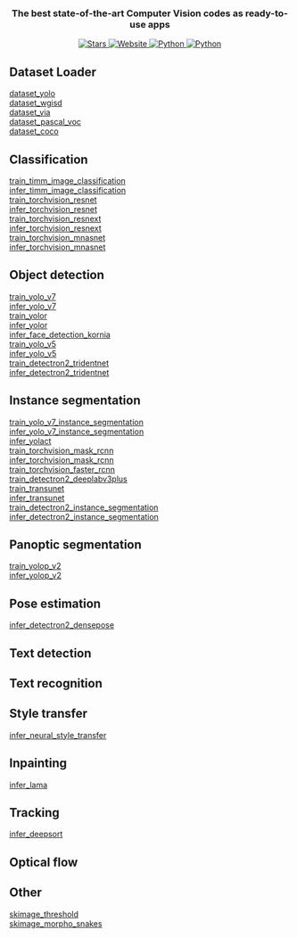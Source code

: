 
<a name="readme-top"></a>

<!-- PROJECT LOGO -->
<div align="center">
  <h3 align="center">The best state-of-the-art Computer Vision codes as ready-to-use apps</h3>
</div>
<p align="center">
    <a href="https://github.com/Ikomia-hub">
        <img alt="Stars" src="https://img.shields.io/github/stars/Ikomia-hub?style=social">
    </a>
    <a href="https://ikomia.com/en/computer-vision-api/">
        <img alt="Website" src="https://img.shields.io/website/http/ikomia.com/en.svg?down_color=red&down_message=offline&up_message=online">
    </a>
    <a href="">
        <img alt="Python" src="https://img.shields.io/badge/os-win%2C%20linux-9cf">
    </a>
    <a href="">
        <img alt="Python" src="https://img.shields.io/badge/python-3.7%2C%203.8%2C%203.9-blueviolet">
    </a>
</p>

## Dataset Loader

[dataset_yolo](https://github.com/Ikomia-hub/dataset_yolo)
<br>
[dataset_wgisd](https://github.com/Ikomia-hub/dataset_wgisd)
<br>
[dataset_via](https://github.com/Ikomia-hub/dataset_via)
<br>
[dataset_pascal_voc](https://github.com/Ikomia-hub/dataset_pascal_voc)
<br>
[dataset_coco](https://github.com/Ikomia-hub/dataset_coco)

## Classification

[train_timm_image_classification](https://github.com/Ikomia-hub/train_timm_image_classification)
<br>
[infer_timm_image_classification](https://github.com/Ikomia-hub/infer_timm_image_classification)
<br>
[train_torchvision_resnet](https://github.com/Ikomia-hub/train_torchvision_resnet)
<br>
[infer_torchvision_resnet](https://github.com/Ikomia-hub/infer_torchvision_resnet)
<br>
[train_torchvision_resnext](https://github.com/Ikomia-hub/train_torchvision_resnext)
<br>
[infer_torchvision_resnext](https://github.com/Ikomia-hub/infer_torchvision_resnext)
<br>
[train_torchvision_mnasnet](https://github.com/Ikomia-hub/train_torchvision_mnasnet)
<br>
[infer_torchvision_mnasnet](https://github.com/Ikomia-hub/infer_torchvision_mnasnet)
<br>

## Object detection

[train_yolo_v7](https://github.com/Ikomia-hub/train_yolo_v7)
<br>
[infer_yolo_v7](https://github.com/Ikomia-hub/infer_yolo_v7)
<br>
[train_yolor](https://github.com/Ikomia-hub/train_yolor)
<br>
[infer_yolor](https://github.com/Ikomia-hub/infer_yolor)
<br>
[infer_face_detection_kornia](https://github.com/Ikomia-hub/infer_face_detection_kornia)
<br>
[train_yolo_v5](https://github.com/Ikomia-hub/train_yolo_v5)
<br>
[infer_yolo_v5](https://github.com/Ikomia-hub/infer_yolo_v5)
<br>
[train_detectron2_tridentnet](https://github.com/Ikomia-hub/train_detectron2_tridentnet)
<br>
[infer_detectron2_tridentnet](https://github.com/Ikomia-hub/infer_detectron2_tridentnet)
<br>

## Instance segmentation

[train_yolo_v7_instance_segmentation](https://github.com/Ikomia-hub/train_yolo_v7_instance_segmentation)
<br>
[infer_yolo_v7_instance_segmentation](https://github.com/Ikomia-hub/infer_yolo_v7_instance_segmentation)
<br>
[infer_yolact](https://github.com/Ikomia-hub/infer_yolact)
<br>
[train_torchvision_mask_rcnn](https://github.com/Ikomia-hub/train_torchvision_mask_rcnn)
<br>
[infer_torchvision_mask_rcnn](https://github.com/Ikomia-hub/infer_torchvision_mask_rcnn)
<br>
[train_torchvision_faster_rcnn](https://github.com/Ikomia-hub/train_torchvision_faster_rcnn)
<br>
[train_detectron2_deeplabv3plus](https://github.com/Ikomia-hub/train_detectron2_deeplabv3plus)
<br>
[train_transunet](https://github.com/Ikomia-hub/train_transunet)
<br>
[infer_transunet](https://github.com/Ikomia-hub/infer_transunet)
<br>
[train_detectron2_instance_segmentation](https://github.com/Ikomia-hub/train_detectron2_instance_segmentation)
<br>
[infer_detectron2_instance_segmentation](https://github.com/Ikomia-hub/infer_detectron2_instance_segmentation)

## Panoptic segmentation

[train_yolop_v2](https://github.com/Ikomia-hub/train_yolop_v2)
<br>
[infer_yolop_v2](https://github.com/Ikomia-hub/infer_yolop_v2)
<br>

## Pose estimation

[infer_detectron2_densepose](https://github.com/Ikomia-hub/infer_detectron2_densepose)
<br>

## Text detection

## Text recognition

## Style transfer

[infer_neural_style_transfer](https://github.com/Ikomia-hub/infer_neural_style_transfer)

## Inpainting

[infer_lama](https://github.com/Ikomia-hub/infer_lama)

## Tracking

[infer_deepsort](https://github.com/Ikomia-hub/infer_deepsort)

## Optical flow

## Other

[skimage_threshold](https://github.com/Ikomia-hub/skimage_threshold)
<br>
[skimage_morpho_snakes](https://github.com/Ikomia-hub/skimage_morpho_snakes)
<br>
